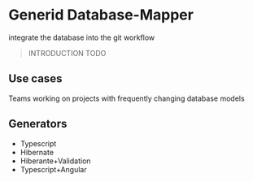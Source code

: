 # Generid Database-Mapper

integrate the database into the git workflow

> INTRODUCTION TODO

## Use cases

Teams working on projects with frequently changing database models

## Generators

- Typescript
- Hibernate
- Hiberante+Validation
- Typescript+Angular
